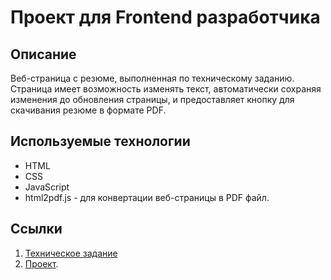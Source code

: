 # Проект для Frontend разработчика

## Описание

Веб-страница с резюме, выполненная по техническому заданию. Страница имеет возможность изменять текст, автоматически сохраняя изменения до обновления страницы, и предоставляет кнопку для скачивания резюме в формате PDF.

## Используемые технологии

- HTML
- CSS
- JavaScript
- html2pdf.js - для конвертации веб-страницы в PDF файл.

## Ссылки

1. [Техническое задание](TOR.md)
2. [Проект](https://timuryuta.github.io/front-end-entrance-exam/).
